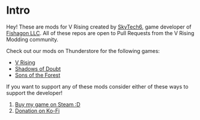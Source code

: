# Intro
Hey! These are mods for V Rising created by [SkyTech6](https://github.com/SkyTech6), game developer of [Fishagon LLC](https://fishagon.com). All of these repos are open to Pull Requests from the V Rising Modding community. 

Check out our mods on Thunderstore for the following games:
- [V Rising](https://thunderstore.io/c/v-rising/p/skytech6/)
- [Shadows of Doubt](https://thunderstore.io/c/shadows-of-doubt/p/skytech6/)
- [Sons of the Forest](https://thunderstore.io/c/sons-of-the-forest/p/skytech6/)

If you want to support any of these mods consider either of these ways to support the developer!
1) [Buy my game on Steam :D](https://store.steampowered.com/app/713740/Train_Your_Minibot/)
2) [Donation on Ko-Fi](https://ko-fi.com/skytech6)
